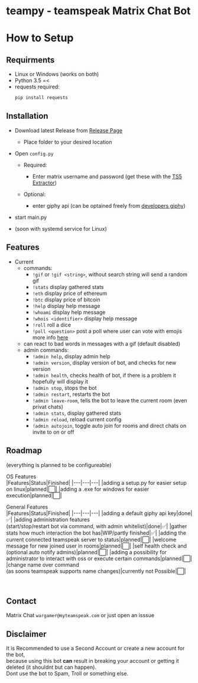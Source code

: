 # teampy - teamspeak Matrix Chat Bot

# How to Setup

## Requirments 
- Linux or Windows (works on both)
- Python 3.5 =<
- requests required:  
  ```sh
  pip install requests 
  ```

## Installation
- Download latest Release from [Release Page](https://github.com/Wargamer-Senpai/teampy/releases)
  - Place folder to your desired location
- Open `config.py`
  - Required:
    - Enter matrix username and password (get these with the [TS5 Extractor](https://github.com/Gamer08YT/TS5Extractor))

  - Optional:
    - enter giphy api (can be optained freely from [developers giphy](https://developers.giphy.com/dashboard/))

- start main.py
- (soon with systemd service for Linux)

## Features 
- Current 
  - commands: 
    - `!gif` or `!gif <string>`, without search string will send a random gif
    - `!stats` display gathered stats
    - `!eth` display price of ethereum
    - `!btc` display price of bitcoin
    - `!help` display help message
    - `!whoami` display help message
    - `!whois <identifier>` display help message
    - `!roll` roll a dice
    - `!poll <question>` post a poll where user can vote with emojis more info [here](https://github.com/Wargamer-Senpai/teampy/wiki/Overview#poll-string)
  - can react to bad words in messages with a gif (default disabled)
  - admin commands:   
    - `!admin help`, display admin help 
    - `!admin version`, display version of bot, and checks for new version
    - `!admin health`, checks health of bot, if there is a problem it hopefully will display it
    - `!admin stop`, stops the bot
    - `!admin restart`, restarts the bot
    - `!admin leave-room`, tells the bot to leave the current room (even privat chats)
    - `!admin stats`, display gathered stats
    - `!admin reload`, reload current config
    - `!admin autojoin`, toggle auto join for rooms and direct chats on invite to on or off
    

## Roadmap
(everything is planned to be configureable)

OS Features<br>
|Features|Status|Finished|
|---|---|---|
|adding a setup.py for easier setup on linux|planned|⬜️|
|adding a .exe for windows for easier execution|planned|⬜️|
<br>

General Features<br>
|Features|Status|Finished|
|---|---|---|
|adding a default giphy api key|done|✅|
|adding administration features <br>(start/stop/restart bot via command, with admin whitelist)|done|✅|
|gather stats how much interaction the bot has|WIP/partly finished|✅|
|adding the current connected teamspeak server to status|planned|⬜️|
|welcome message for new joined user in rooms|planned|⬜️|
|self health check and (optional auto notify admins)|planned|⬜️|
|adding a possibility for administrator to interact with oss or execute certain commands|planned|⬜️|
|change name over command<br> (as soons teamspeak supports name changes)|currently not Possible|⬜️|

<!--|⬜️|✅|-->

<br>

## Contact
Matrix Chat `wargamer@myteamspeak.com` 
or just open an isssue


## Disclaimer
It is Recommended to use a Second Account or create a new account for the bot,  
because using this bot **can** result in breaking your account or getting it deleted (it shouldnt but can happen).  
Dont use the bot to Spam, Troll or something else.

